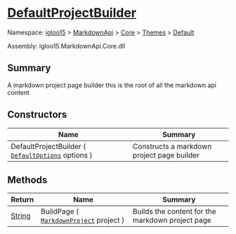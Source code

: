 # [DefaultProjectBuilder](./DefaultProjectBuilder.md)

Namespace: [igloo15]() > [MarkdownApi]() > [Core](./../../README.md) > [Themes](./../README.md) > [Default](./README.md)

Assembly: igloo15.MarkdownApi.Core.dll

## Summary
A markdown project page builder this is the root of all the markdown api content

## Constructors

| Name | Summary | 
| --- | --- | 
| DefaultProjectBuilder ( [`DefaultOptions`](./DefaultOptions.md) options ) | Constructs a markdown project page builder | 


## Methods

| Return | Name | Summary | 
| --- | --- | --- | 
| [String](https://docs.microsoft.com/en-us/dotnet/api/System.String) | BuildPage ( [`MarkdownProject`](./../../MarkdownItems/MarkdownProject.md) project ) | Builds the content for the markdown project page | 



